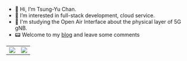 - 👋 Hi, I’m Tsung-Yu Chan.
- 👀 I’m interested in full-stack development, cloud service.
- 📖 I'm studying the Open Air Interface about the physical layer of 5G gNB.
- 📟 Welcome to my [blog](https://tycharlie.com) and leave some comments

<table align="center">
<tr>
  <td>
    <img src="https://github-readme-stats.vercel.app/api?username=jkcharlie6679&show_icons=true&theme=dark&count_private=true" />
  </td>
  <td>
    <img src="https://github-readme-stats.vercel.app/api/top-langs/?username=jkcharlie6679&layout=compact&theme=dark" />
  </td>
</tr>

<!-- -
[GitHub stats](https://github.com/anuraghazra/github-readme-stats)
- -->
